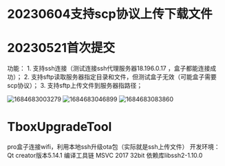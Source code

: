 # 20230604支持scp协议上传下载文件

# 20230521首次提交
功能：
	1. 支持ssh连接（测试连接ssh代理服务器18.196.0.17 ，盒子都能连接成功）；
	2. 支持sftp读取服务器指定目录和文件，但测试盒子无效（可能盒子需要scp协议）；
	3. 支持sftp上传文件到服务器指路径；

![1684683003279](https://github.com/rootCloudSrc/TboxUpgradeTool/assets/36293079/a05b0ef5-b209-4ba9-b2af-a0c3c5a78576)
![1684683046899](https://github.com/rootCloudSrc/TboxUpgradeTool/assets/36293079/5c53bb7a-cec9-46fc-bea9-5029e4b9d24e)
![1684683083860](https://github.com/rootCloudSrc/TboxUpgradeTool/assets/36293079/5aef0116-7b32-4c25-a2c8-050a0234ed6a)



# TboxUpgradeTool
pro盒子连接wifi，利用本地ssh升级ota包（实际就是ssh上传文件）
开发环境：
	Qt creator版本5.14.1
	编译工具链 MSVC 2017 32bit
	依赖库libssh2-1.10.0



